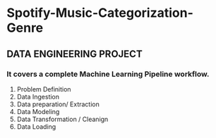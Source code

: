 # Spotify-Music-Categorization-Genre
## DATA ENGINEERING PROJECT

### It covers a complete Machine Learning Pipeline workflow.

1. Problem Definition
2. Data Ingestion
3. Data preparation/ Extraction
4. Data Modeling
4. Data Transformation / Cleanign
5. Data Loading 
